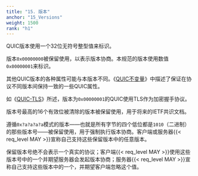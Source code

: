 ```yaml
---
title: "15. 版本"
anchor: "15_Versions"
weight: 1500
rank: "h1"
---
```


QUIC版本使用一个32位无符号整型值来标识。

版本`0x00000000`被保留使用，以表示版本协商。本规范的版本使用数值`0x00000001`来标识。

其他QUIC版本的各种属性可能与本版本不同。《[QUIC不变量](../RFC8999_Chinese_Simplified)》中描述了保证在协议不同版本间保持一致的一些QUIC属性。

如《[QUIC-TLS](/RFC9001_Chinese_Simplified)》所述，版本为`0x00000001`的QUIC使用TLS作为加密握手协议。

版本号最高的16个有效位被清除的版本被保留使用，用于将来的IETF共识文档。

遵循`0x?a?a?a?a`模式的版本——也就是所有字节的四个低位都是`1010`（二进制）的那些版本号——被保留使用，用于强制执行版本协商。客户端或服务器{{< req_level MAY >}}宣称自己支持这些保留版本中的任意版本。

保留版本号绝不会表示一个真实的协议；客户端{{< req_level MAY >}}使用这些版本号中的一个并期望服务器会发起版本协商；服务器{{< req_level MAY >}}宣称自己支持这些版本中的一个，并期望客户端忽略这个值。
